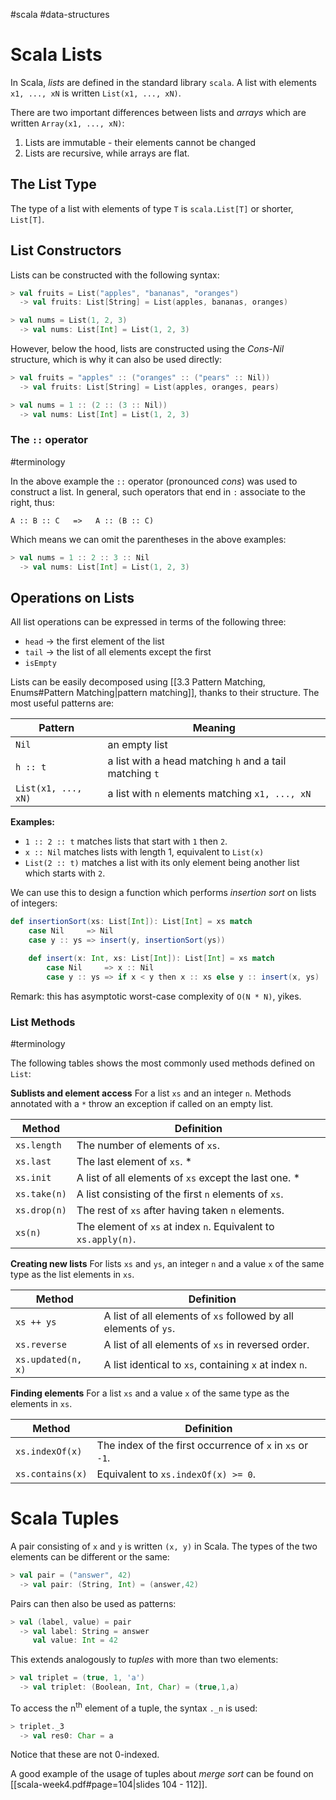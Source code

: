 #scala #data-structures 
# Scala Lists
In Scala, *lists* are defined in the standard library `scala`. 
A list with elements `x1, ..., xN` is written `List(x1, ..., xN)`.

There are two important differences between lists and *arrays* which are written `Array(x1, ..., xN)`:
1. Lists are immutable - their elements cannot be changed
2. Lists are recursive, while arrays are flat.

## The List Type
The type of a list with elements of type `T` is `scala.List[T]` or shorter, `List[T]`.

## List Constructors
Lists can be constructed with the following syntax:
```Scala
> val fruits = List("apples", "bananas", "oranges")
  -> val fruits: List[String] = List(apples, bananas, oranges)

> val nums = List(1, 2, 3)
  -> val nums: List[Int] = List(1, 2, 3)
```

However, below the hood, lists are constructed using the *Cons-Nil* structure, which is why it can also be used directly:
```Scala
> val fruits = "apples" :: ("oranges" :: ("pears" :: Nil))
  -> val fruits: List[String] = List(apples, oranges, pears)

> val nums = 1 :: (2 :: (3 :: Nil))
  -> val nums: List[Int] = List(1, 2, 3)
```

### The `::` operator
#terminology 

In the above example the `::` operator (pronounced *cons*) was used to construct a list. In general, such operators that end in `:` associate to the right, thus:
```
A :: B :: C   =>   A :: (B :: C)
```
Which means we can omit the parentheses in the above examples:
```Scala
> val nums = 1 :: 2 :: 3 :: Nil
  -> val nums: List[Int] = List(1, 2, 3)
```

## Operations on Lists
All list operations can be expressed in terms of the following three:
- `head` -> the first element of the list
- `tail` -> the list of all elements except the first
- `isEmpty`

Lists can be easily decomposed using [[3.3 Pattern Matching, Enums#Pattern Matching|pattern matching]], thanks to their structure.
The most useful patterns are:

| Pattern | Meaning |
| --- | --- |
| `Nil` | an empty list |
| `h :: t` | a list with a head matching `h` and a tail matching `t` |
| `List(x1, ..., xN)` | a list with `n` elements matching `x1, ..., xN` |

**Examples:**
- `1 :: 2 :: t` matches lists that start with `1` then `2`.
- `x :: Nil` matches lists with length 1, equivalent to `List(x)`
- `List(2 :: t)` matches a list with its only element being another list which starts with `2`.

We can use this to design a function which performs *insertion sort* on lists of integers:
```Scala
def insertionSort(xs: List[Int]): List[Int] = xs match
	case Nil     => Nil
	case y :: ys => insert(y, insertionSort(ys))

	def insert(x: Int, xs: List[Int]): List[Int] = xs match
		case Nil     => x :: Nil
		case y :: ys => if x < y then x :: xs else y :: insert(x, ys)
```
Remark: this has asymptotic worst-case complexity of `O(N * N)`, yikes.

### List Methods
#terminology 

The following tables shows the most commonly used methods defined on `List`:

**Sublists and element access**
For a list `xs` and an integer `n`. Methods annotated with a `*` throw an exception if called on an empty list.

| Method | Definition |
| ------ | ---------- |
| `xs.length` | The number of elements of `xs`. |
| `xs.last` | The last element of `xs`. * |
| `xs.init` | A list of all elements of `xs` except the last one. * |
| `xs.take(n)` | A list consisting of the first `n` elements of `xs`. |
| `xs.drop(n)` | The rest of `xs` after having taken `n` elements. |
| `xs(n)` | The element of `xs` at index `n`. Equivalent to `xs.apply(n)`. |

**Creating new lists**
For lists `xs` and `ys`, an integer `n` and a value `x` of the same type as the list elements in `xs`.

| Method | Definition |
| ------ | ---------- |
| `xs ++ ys` | A list of all elements of `xs` followed by all elements of `ys`. |
| `xs.reverse` | A list of all elements of `xs` in reversed order. |
| `xs.updated(n, x)` | A list identical to `xs`, containing `x` at index `n`. |

**Finding elements**
For a list `xs` and a value `x` of the same type as the elements in `xs`.

| Method | Definition |
| ------ | ---------- |
| `xs.indexOf(x)` | The index of the first occurrence of `x` in `xs` or `-1`. |
| `xs.contains(x)` | Equivalent to `xs.indexOf(x) >= 0`. |

# Scala Tuples
A pair consisting of `x` and `y` is written `(x, y)` in Scala. The types of the two elements can be different or the same:
```Scala
> val pair = ("answer", 42)
  -> val pair: (String, Int) = (answer,42)
```
Pairs can then also be used as patterns:
```Scala
> val (label, value) = pair
  -> val label: String = answer
	 val value: Int = 42
```

This extends analogously to *tuples* with more than two elements:
```Scala
> val triplet = (true, 1, 'a')
  -> val triplet: (Boolean, Int, Char) = (true,1,a)
```
To access the n<sup>th</sup> element of a tuple, the syntax `._n` is used:
```Scala
> triplet._3
  -> val res0: Char = a
```
Notice that these are not 0-indexed.

A good example of the usage of tuples about *merge sort* can be found on [[scala-week4.pdf#page=104|slides 104 - 112]].